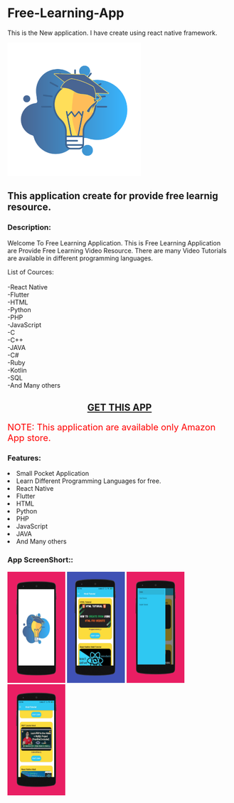 # Free-Learning-App
This is the New application. I have create using react native framework. 

<img src="Logo.png" style="height: 300px;width: 300px;">
	<h2>This application create for provide free learnig resource.</h2>

<h3>Description:</h3>
<p>
Welcome To Free Learning Application.
This is Free Learning Application are Provide Free Learning Video Resource.
There are many Video Tutorials are available in different programming languages.

<br>

List of Cources:<br>
<br>-React Native
<br>-Flutter
<br>-HTML
<br>-Python
<br>-PHP
<br>-JavaScript
<br>-C
<br>-C++
<br>-JAVA
<br>-C#
<br>-Ruby
<br>-Kotlin
<br>-SQL
<br>-And Many others
	</p>
	
<center><h2><a href="https://www.amazon.com/dp/B08P5F7WBD/ref=apps_sf_sta">GET THIS APP</a></h2></center>

<p style="font-size: 20px; color: red">NOTE: This application are available  only Amazon App store.
	</p>

<h3>Features:</h3>
		<li>Small Pocket Application</li>
		<li>Learn Different Programming Languages for free.</li>
		<li>React Native</li>
		<li>Flutter</li>
		<li>HTML</li>
		<li>Python</li>
		<li>PHP</li>
		<li>JavaScript</li>
		<li>JAVA</li>
		<li>And Many others</li>

<h3>App ScreenShort::</h3>

<img src="screen1.png" style="height: 250px;width: 130px;">
<img src="screen2.png" style="height: 250px;width: 130px;">
<img src="screen3.png" style="height: 250px;width: 130px;">
<img src="screen4.png" style="height: 250px;width: 130px;">
